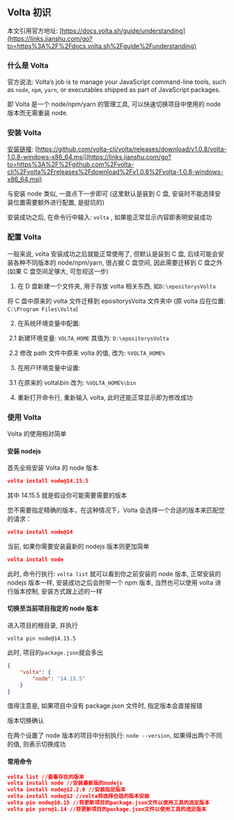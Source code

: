 ## Volta 初识

本文引用官方地址: [https://docs.volta.sh/guide/understanding](https://links.jianshu.com/go?to=https%3A%2F%2Fdocs.volta.sh%2Fguide%2Funderstanding)

### 什么是 Volta

官方说法: Volta’s job is to manage your JavaScript command-line tools, such as `node`, `npm`, `yarn`, or executables shipped as part of JavaScript packages.

即 Volta 是一个 node/npm/yarn 的管理工具, 可以快速切换项目中使用的 node 版本而无需重装 node.

### 安装 Volta

[安装链接](https://links.jianshu.com/go?to=https%3A%2F%2Fgithub.com%2Fvolta-cli%2Fvolta%2Freleases%2Fdownload%2Fv1.0.8%2Fvolta-1.0.8-windows-x86_64.msi): [https://github.com/volta-cli/volta/releases/download/v1.0.8/volta-1.0.8-windows-x86_64.msi](https://links.jianshu.com/go?to=https%3A%2F%2Fgithub.com%2Fvolta-cli%2Fvolta%2Freleases%2Fdownload%2Fv1.0.8%2Fvolta-1.0.8-windows-x86_64.msi)

与安装 node 类似, 一直点下一步即可 (这里默认是装到 C 盘, 安装时不能选择安装位置需要额外进行配置, 是挺坑的)

安装成功之后, 在命令行中输入: `volta` , 如果能正常显示内容即表明安装成功

### 配置 Volta

一般来说, volta 安装成功之后就能正常使用了, 但默认是装到 C 盘, 后续可能会安装各种不同版本的 node/npm/yarn, 很占据 C 盘空间, 因此需要迁移到 C 盘之外 (如果 C 盘空间足够大, 可忽视这一步)

1. 在 D 盘新建一个文件夹, 用于存放 volta 相关东西, 如`D:\epositorysVolta`

将 C 盘中原来的 volta 文件迁移到 epositorysVolta 文件夹中 (原 volta 应在位置: `C:\Program Files\Volta`)

2. 在系统环境变量中配置:

​		2.1 新建环境变量: `VOLTA_HOME` 其值为: `D:\epositorysVolta`

​		2.2 修改 path 文件中原来 volta 的值, 改为: `%VOLTA_HOME%`

3. 在用户环境变量中设置:

​		3.1 在原来的 volta\bin 改为: `%VOLTA_HOME%\bin`

4. 重新打开命令行, 重新输入 volta, 此时还能正常显示即为修改成功

### 使用 Volta

Volta 的使用相对简单

#### 安装 nodejs

首先全局安装 Volta 的 node 版本

```json
volta install node@14.15.5
```

其中 14.15.5 就是假设你可能需要需要的版本

您不需要指定精确的版本，在这种情况下，Volta 会选择一个合适的版本来匹配您的请求：

```json
volta install node@14
```

当前, 如果你需要安装最新的 nodejs 版本则更加简单

```json
volta install node
```

此时, 命令行执行: `volta list` 就可以看到你之前安装的 node 版本, 正常安装的 nodejs 版本一样, 安装成功之后会附带一个 npm 版本, 当然也可以使用 volta 进行版本控制, 安装方式跟上述的一样

#### 切换至当前项目指定的 node 版本

进入项目的根目录, 并执行

```
volta pin node@14.15.5
```

此时, 项目的`package.json`就会多出

```json
{
    "volta": {
        "node": "14.15.5"
    }
}
```

值得注意是, 如果项目中没有 package.json 文件时, 指定版本会直接报错

版本切换确认

在两个设置了 node 版本的项目中分别执行: `node --version`, 如果得出两个不同的值, 则表示切换成功

#### 常用命令

```json
volta list //查看存在的版本
volta install node //安装最新版的nodejs
volta install node@12.2.0 //安装指定版本
volta install node@12 //volta将选择合适的版本安装
volta pin node@10.15 //将更新项目的package.json文件以使用工具的选定版本
volta pin yarn@1.14 //将更新项目的package.json文件以使用工具的选定版本
```

